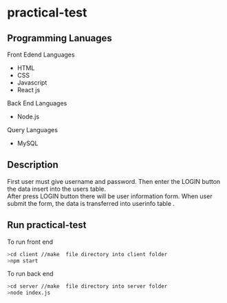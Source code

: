 # practical-test
## Programming Lanuages
<p>Front Edend Languages</p>
<ul>
<li>HTML</li>
<li>CSS</li>
<li>Javascript</li>
<li>React js</li>
</ul>

<p>Back End Languages</p>
<ul>
<li>Node.js</li>
</ul>

<p>Query Languages</p>
<ul>
<li>MySQL</li>
</ul>

## Description
<p>
First user must give username and password. Then enter the LOGIN button the data insert into the users table. <br/>
After press LOGIN button there will be user information form. When user submit the form, the data is transferred into userinfo table . <br/>
</p>

## Run practical-test
<p>To run front end</p>

```bash
>cd client //make  file directory into client folder
>npm start
```

<p>To run back end</p>

```bash
>cd server //make  file directory into server folder
>node index.js
```
